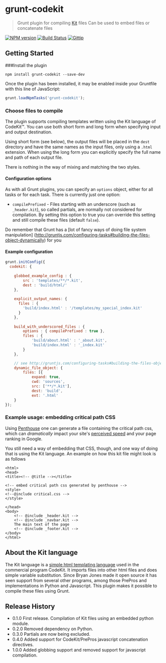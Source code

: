 # grunt-codekit
> Grunt plugin for compiling [Kit](http://incident57.com/codekit/help.html#kit) files
> Can be used to embed files or concatenate files

[![NPM version](https://badge.fury.io/js/grunt-codekit.svg)](http://badge.fury.io/js/grunt-codekit)
[![Build Status](https://travis-ci.org/fatso83/grunt-codekit.svg?branch=master)](https://travis-ci.org/fatso83/grunt-codekit)
[![Gittip](http://img.shields.io/gittip/fatso83.svg)](https://www.gittip.com/fatso83/)

## Getting Started

###Install the plugin

```shell
npm install grunt-codekit --save-dev
```

Once the plugin has been installed, it may be enabled inside your Gruntfile with this line of JavaScript:

```js
grunt.loadNpmTasks('grunt-codekit');
```

### Choose files to compile

The plugin supports compiling templates written using the Kit language of CodeKit&trade;. You can use both short form
and long form when specifying input and output destination.

Using short form (see below), the output files will be placed in the `dest` directory
and have the same names as the input files, only using a `.html` extension. When using
the long form you can explicitly specify the full name and path of each output file.

There is nothing in the way of mixing and matching the two styles.

#### Configuration options
As with all Grunt plugins, you can specify an `options` object, either for all tasks 
or for each task. There is currently just one option:

- `compilePrefixed` - Files starting with an underscore (such as `_header.kit`), 
so called partials, are normally not considered for compilation. By setting this option
 to true you can override this setting and still compile these files (default `false`).

Do remember that Grunt has a [lot of fancy ways of doing file system manipulation]
(http://gruntjs.com/configuring-tasks#building-the-files-object-dynamically) for you


#### Example configuration

```js
grunt.initConfig({
  codekit: {
  
    globbed_example_config : {
        src : 'templates/**/*.kit',
        dest : 'build/html/'
    },
    
    explicit_output_names: {
      files : {
        'build/index.html' : '/templates/my_special_index.kit'
      }
    },
    
    build_with_underscored_files : {
        options : { compilePrefixed : true },
        files : {
            'build/about.html' : '_about.kit',
            'build/index.html' : '_index.kit'
        }
    },

    // see http://gruntjs.com/configuring-tasks#building-the-files-object-dynamically
    dynamic_file_object: {
        files: [{
            expand: true,
            cwd: 'sources',
            src: ['**/*.kit'],
            dest: 'build',
            ext: '.html'
    }
});
```

### Example usage: embedding critical path CSS
Using [Penthouse](https://github.com/fatso83/grunt-penthouse) one can generate a file containing the 
critical path css, which can *dramatically* impact your site's [perceived speed](http://addyosmani.com/blog/tag/critical-path-css/) and your page ranking in Google.

You still need a way of embedding that CSS, though, and one way of doing that is using the Kit language. An 
example on how this kit file might look is as follows

```
<html>
<head>
<title><!-- @title --></title>

<!-- embed critical path css generated by penthouse -->
<style>
<!--@include critical.css -->
</style>

</head>
<body>
    <!-- @include _header.kit -->
    <!-- @include _navbar.kit -->
    The main text of the page
    <!-- @include _footer.kit -->
</body>
</html>
```

## About the Kit language
The Kit language is a [simple html templating language](https://incident57.com/codekit/help.html#kit) used 
in the commercial program CodeKit. It imports files into other html files and does simple variable substitution. 
Since Bryan Jones made it open source it has seen support from several other programs, among those PrePros and 
implementations in Python and Javascript. This plugin makes it possible to compile these files using Grunt.

## Release History
- 0.1.0 First release. Compilation of Kit files using an embedded python module.
- 0.2.0 Removed dependency on Python.
- 0.3.0 Partials are now being excluded.
- 0.4.0 Added support for CodeKit/PrePros javascript concatenation directives.
- 1.0.0 Added globbing support and removed support for javascript compilation.
